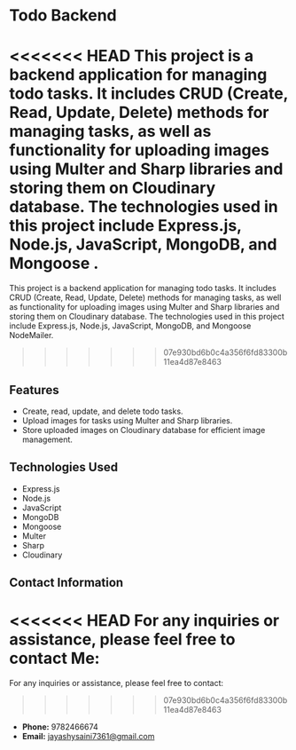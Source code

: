 # Todo Backend

<<<<<<< HEAD
This project is a backend application for managing todo tasks. It includes CRUD (Create, Read, Update, Delete) methods for managing tasks, as well as functionality for uploading images using Multer and Sharp libraries and storing them on Cloudinary database. The technologies used in this project include Express.js, Node.js, JavaScript, MongoDB, and Mongoose .
=======
This project is a backend application for managing todo tasks. It includes CRUD (Create, Read, Update, Delete) methods for managing tasks, as well as functionality for uploading images using Multer and Sharp libraries and storing them on Cloudinary database. The technologies used in this project include Express.js, Node.js, JavaScript, MongoDB, and Mongoose NodeMailer.
>>>>>>> 07e930bd6b0c4a356f6fd83300b11ea4d87e8463

## Features

- Create, read, update, and delete todo tasks.
- Upload images for tasks using Multer and Sharp libraries.
- Store uploaded images on Cloudinary database for efficient image management.

## Technologies Used

- Express.js
- Node.js
- JavaScript
- MongoDB
- Mongoose
- Multer
- Sharp
- Cloudinary

## Contact Information

<<<<<<< HEAD
For any inquiries or assistance, please feel free to contact Me:
=======
For any inquiries or assistance, please feel free to contact:
>>>>>>> 07e930bd6b0c4a356f6fd83300b11ea4d87e8463

- **Phone:** 9782466674
- **Email:** jayashysaini7361@gmail.com
